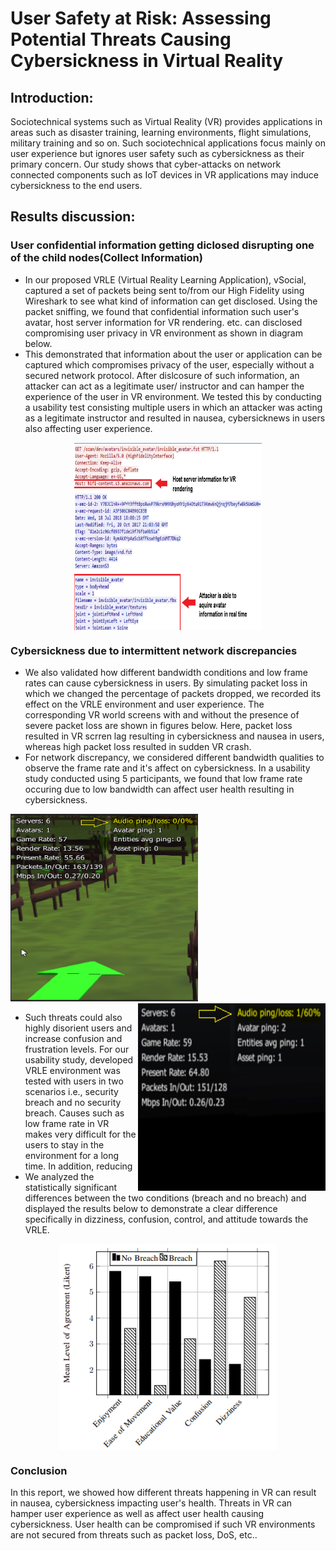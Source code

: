 #                        User Safety at Risk: Assessing Potential Threats Causing Cybersickness in Virtual Reality

## Introduction:
Sociotechnical systems such as Virtual Reality (VR) provides applications in areas such as disaster training, learning environments, flight simulations, military training and so on. Such sociotechnical applications focus mainly on user experience but ignores user safety such as cybersickness as their primary concern. Our study shows that cyber-attacks on network connected components such as IoT devices in VR applications may induce cybersickness to the end users. 


## Results discussion:

### User confidential information getting diclosed disrupting one of the child nodes(Collect Information)

- In our proposed VRLE (Virtual Reality Learning Application), vSocial, captured a set of packets being sent to/from our High Fidelity using Wireshark to see what kind of information can get disclosed. Using the packet sniffing, we found that confidential information such user's avatar, host server information for VR rendering. etc. can disclosed compromising user privacy in VR environment as shown in diagram below.
- This demonstrated that information about the user or application can be captured which compromises privacy of the user, especially without a secured network protocol. After dislcosure of such information, an attacker can act as a legitimate user/ instructor and can hamper the experience of the user in VR environment. We tested this by conducting a usability test consisting multiple users in which an attacker was acting as a legitimate instructor and resulted in nausea, cybersicknews in users also affecting user experience.
<p align="center">
<img src="https://github.com/VR-SPS/Results/blob/master/packet_sniffing.PNG" width="300" height="300" align="center"/>
</p>

### Cybersickness due to intermittent network discrepancies
- We also validated how different bandwidth conditions and low frame rates can cause cybersickness in users. By simulating packet loss in which we changed the percentage of packets dropped, we recorded its effect on the VRLE environment and user experience. The corresponding VR world screens with and without the presence of severe packet loss are shown in figures below. Here, packet loss resulted in VR scrren lag resulting in cybersickness and nausea in users, whereas high packet loss resulted in sudden VR crash.
- For network discrepancy, we considered different bandwidth qualities to observe the frame rate and it's affect on cybersickness. In a usability study conducted using 5 participants, we found that low frame rate occuring due to low bandwidth can affect user health resulting in cybersickness.  
<p float="left">
  <img src="https://github.com/VR-SPS/Results/blob/master/Without%20Packet%20Loss.PNG" width="300" height="300" />
  <img src="https://github.com/VR-SPS/Results/blob/master/After%20Packet%20Loss.PNG" width="300" height="300" align="right"/> 
</p>

- Such threats could also highly disorient users and increase confusion and frustration levels. For our usability study, developed VRLE environment was tested with users in two scenarios i.e., security breach and no security breach. Causes such as low frame rate in VR makes very difficult for the users to stay in the environment for a long time. In addition, reducing
- We analyzed the statistically significant differences between the two conditions (breach and no breach) and displayed the results below to demonstrate a clear difference specifically in dizziness, confusion, control, and attitude towards the VRLE.
<p align="center">
<img src="https://github.com/VR-SPS/Results/blob/master/Usability.PNG" align="center"/>
</p>

### Conclusion
In this report, we showed how different threats happening in VR can result in nausea, cybersickness impacting user's health. Threats in VR can hamper user experience as well as affect user health causing cybersickness. User health can be compromised if such VR environments are not secured from threats such as packet loss, DoS, etc..
